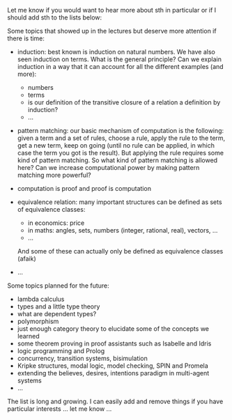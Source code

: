 
Let me know if you would want to hear more about sth in particular or if I should add sth to the lists below:

Some topics that showed up in the lectures but deserve more attention if there is time:

 - induction: best known is induction on natural numbers. We have also seen induction on terms. What is the general principle? Can we explain induction in a way that it can account for all the different examples (and more):
   - numbers
   - terms
   - is our definition of the transitive closure of a relation a definition by induction?
   - ...
  
 - pattern matching: our basic mechanism of computation is the following: given a term and a set of rules, choose a rule, apply the rule to the term, get a new term, keep on going (until no rule can be applied, in which case the term you got is the result). But applying the rule requires some kind of pattern matching. So what kind of pattern matching is allowed here? Can we increase computational power by making pattern matching more powerful?
 
 - computation is proof and proof is computation
 - equivalence relation: many important structures can be defined as sets of equivalence classes: 
   - in economics: price
   - in maths: angles, sets, numbers (integer, rational, real), vectors, ... 
   - ...
   
   And some of these can actually only be defined as equivalence classes (afaik)
   
 - ...
 
 Some topics planned for the future:
 - lambda calculus
 - types and a little type theory
 - what are dependent types?
 - polymorphism
 - just enough category theory to elucidate some of the concepts we learned
 - some theorem proving in proof assistants such as Isabelle and Idris
 - logic programming and Prolog
 - concurrency, transition systems, bisimulation
 - Kripke structures, modal logic, model checking, SPIN and Promela
 - extending the believes, desires, intentions paradigm in multi-agent systems
 - ... 
 
  The list is long and growing. I can easily add and remove things if you have particular interests ... let me know ... 
 
